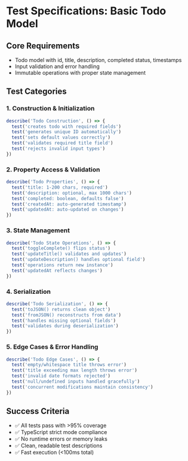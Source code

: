 # Test Specifications: Basic Todo Model

## Core Requirements
- Todo model with id, title, description, completed status, timestamps
- Input validation and error handling
- Immutable operations with proper state management

## Test Categories

### 1. Construction & Initialization
```typescript
describe('Todo Construction', () => {
  test('creates todo with required fields')
  test('generates unique ID automatically') 
  test('sets default values correctly')
  test('validates required title field')
  test('rejects invalid input types')
})
```

### 2. Property Access & Validation
```typescript
describe('Todo Properties', () => {
  test('title: 1-200 chars, required')
  test('description: optional, max 1000 chars')
  test('completed: boolean, defaults false')
  test('createdAt: auto-generated timestamp')
  test('updatedAt: auto-updated on changes')
})
```

### 3. State Management
```typescript
describe('Todo State Operations', () => {
  test('toggleComplete() flips status')
  test('updateTitle() validates and updates')
  test('updateDescription() handles optional field')
  test('operations return new instance')
  test('updatedAt reflects changes')
})
```

### 4. Serialization
```typescript
describe('Todo Serialization', () => {
  test('toJSON() returns clean object')
  test('fromJSON() reconstructs from data')
  test('handles missing optional fields')
  test('validates during deserialization')
})
```

### 5. Edge Cases & Error Handling
```typescript
describe('Todo Edge Cases', () => {
  test('empty/whitespace title throws error')
  test('title exceeding max length throws error')
  test('invalid date formats rejected')
  test('null/undefined inputs handled gracefully')
  test('concurrent modifications maintain consistency')
})
```

## Success Criteria
- ✅ All tests pass with >95% coverage
- ✅ TypeScript strict mode compliance
- ✅ No runtime errors or memory leaks
- ✅ Clean, readable test descriptions
- ✅ Fast execution (<100ms total)